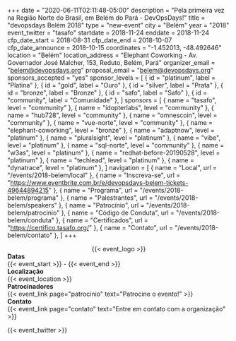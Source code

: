+++
date = "2020-06-11T02:11:48-05:00"
description = "Pela primeira vez na Região Norte do Brasil, em Belém do Pará - DevOpsDays!"
title = "devopsdays Belém 2018"
type = "new-event"
city = "Belém"
year = "2018"
event_twitter = "tasafo"
startdate = 2018-11-24
enddate = 2018-11-24
cfp_date_start = 2018-08-31
cfp_date_end = 2018-10-07
cfp_date_announce = 2018-10-15
coordinates = "-1.452013, -48.492646"
location = "Belém"
location_address = "Elephant Coworking - Av. Governador José Malcher, 153, Reduto, Belém, Pará"
organizer_email = "belem@devopsdays.org"
proposal_email = "belem@devopsdays.org"
sponsors_accepted = "yes"
sponsor_levels = [
    { id = "platinum", label = "Platina" },
    { id = "gold", label = "Ouro" },
    { id = "silver", label = "Prata" },
    { id = "bronze", label = "Bronze" },
    { id = "safo", label = "Safo" },
    { id = "community", label = "Comunidade" },
]
sponsors = [
    { name = "tasafo", level = "community" },
    { name = "idopterlabs", level = "community" },
    { name = "hub728", level = "community" },
    { name = "omnescoin", level = "community" },
    { name = "vue-norte", level = "community" },
    { name = "elephant-coworking", level = "bronze" },
    { name = "adaptnow", level = "platinum" },
    { name = "pluralsight", level = "platinum" },
    { name = "vibe", level = "platinum" },
    { name = "sql-norte", level = "community" },
    { name = "w3as", level = "platinum" },
    { name = "redhat-before-20190528", level = "platinum" },
    { name = "techlead", level = "platinum" },
    { name = "dynatrace", level = "platinum" },
]
navigation = [
    { name = "Local", url = "/events/2018-belem/local" },
    { name = "Inscreva-se", url = "https://www.eventbrite.com.br/e/devopsdays-belem-tickets-49644894215" },
    { name = "Programa", url = "/events/2018-belem/programa" },
    { name = "Palestrantes", url = "/events/2018-belem/speakers" },
    { name = "Patrocínio", url = "/events/2018-belem/patrocinio" },
    { name = "Código de Conduta", url = "/events/2018-belem/conduta" },
    { name = "Certificados", url = "https://certifico.tasafo.org/" },
    { name = "Contato", url = "/events/2018-belem/contato" },
]
+++
<div style="text-align:center;">
  {{< event_logo >}}
</div>

<div class = "row">
  <div class = "col-md-2">
    <strong>Datas</strong>
  </div>
  <div class = "col-md-8">
    {{< event_start >}} - {{< event_end >}}
  </div>
</div>

<div class = "row">
  <div class = "col-md-2">
    <strong>Localização</strong>
  </div>
  <div class = "col-md-8">
    {{< event_location >}}
  </div>
</div>

<!-- <div class = "row">
  <div class = "col-md-2">
    <strong>Register</strong>
  </div>
  <div class = "col-md-8">
    {{< event_link page="registration" text="Register to attend the conference!" >}}
  </div>
</div> -->

<!-- <div class = "row">
  <div class = "col-md-2">
    <strong>Propose</strong>
  </div>
  <div class = "col-md-8">
    {{< event_link page="propose" text="Propose a talk!" >}}
  </div>
</div> -->

<!-- <div class = "row">
  <div class = "col-md-2">
    <strong>Program</strong>
  </div>
  <div class = "col-md-8">
    View the {{< event_link page="program" text="program." >}}
  </div>
</div> -->

<!-- <div class = "row">
  <div class = "col-md-2">
    <strong>Programação</strong>
  </div>
  <div class = "col-md-8">
    {{< event_link page="program" text="Veja a programação completa" >}}
  </div>
</div> -->

<!-- <div class = "row">
  <div class = "col-md-2">
    <strong>Speakers</strong>
  </div>
  <div class = "col-md-8">
    Check out the {{< event_link page="speakers" text="speakers!" >}}
  </div>
</div> -->

<div class = "row">
  <div class = "col-md-2">
    <strong>Patrocinadores</strong>
  </div>
  <div class = "col-md-8">
    {{< event_link page="patrocinio" text="Patrocine o evento!" >}}
  </div>
</div>

<div class = "row">
  <div class = "col-md-2">
    <strong>Contato</strong>
  </div>
  <div class = "col-md-8">
    {{< event_link page="contato" text="Entre em contato com a organização" >}}
  </div>
</div>

{{< event_twitter >}}
